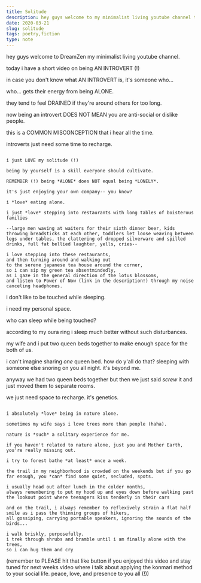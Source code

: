```yaml
---
title: Solitude
description: hey guys welcome to my minimalist living youtube channel today i have a short video on being AN INTROVERT.
date: 2020-03-21
slug: solitude
tags: poetry,fiction
type: note
---
```


hey guys welcome to DreamZen my minimalist living youtube channel.

today i have a short video on being AN INTROVERT (!)

in case you don't know what AN INTROVERT is, it's someone who...  

who... gets their energy from being ALONE.  

they tend to feel DRAINED if they're around others for too long.  

now being an introvert DOES NOT MEAN you are anti-social or dislike people.  

this is a COMMON MISCONCEPTION that i hear all the time.  

introverts just need some time to recharge.  

~~~ 

i just LOVE my solitude (!)   

being by yourself is a skill everyone should cultivate.  

REMEMBER (!) being *ALONE* does NOT equal being *LONELY*.

it's just enjoying your own company-- you know?  

i *love* eating alone.  

i just *love* stepping into restaurants with long tables of boisterous families  

--large men waving at waiters for their sixth dinner beer, kids throwing breadsticks at each other, toddlers let loose weaving between legs under tables, the clattering of dropped silverware and spilled drinks, full fat bellied laughter, yells, cries--

i love stepping into these restaurants,  
and then turning around and walking out   
to the serene japanese tea house around the corner,  
so i can sip my green tea absentmindedly,  
as i gaze in the general direction of the lotus blossoms,  
and listen to Power of Now (link in the description!) through my noise canceling headphones.  

~~~ 

i don't like to be touched while sleeping.  

i need my personal space.  

who can sleep while being touched?  

according to my oura ring i sleep much better without such disturbances.  

my wife and i put two queen beds together to make enough space for the both of us.  

i can't imagine sharing *one* queen bed. how do y'all do that? sleeping with someone else snoring on you all night. it's beyond me.

anyway we had two queen beds together but then we just said *screw* it and just moved them to separate rooms.  

we just need space to recharge. it's genetics.  

~~~  

i absolutely *love* being in nature alone.    

sometimes my wife says i love trees more than people (haha).  

nature is *such* a solitary experience for me.  

if you haven't related to nature alone, just you and Mother Earth, you're really missing out.  

i try to forest bathe *at least* once a week.  

the trail in my neighborhood is crowded on the weekends but if you go far enough, you *can* find some quiet, secluded, spots.

i usually head out after lunch in the colder months,  
always remembering to put my hood up and eyes down before walking past the lookout point where teenagers kiss tenderly in their cars  

and on the trail, i always remember to reflexively strain a flat half smile as i pass the thinning groups of hikers,  
all gossiping, carrying portable speakers, ignoring the sounds of the birds...  

i walk briskly, purposefully.  
i trek through shrubs and bramble until i am finally alone with the trees, 
so i can hug them and cry

~~~  

(remember to PLEASE hit that like button if you enjoyed this video and stay tuned for next weeks video where i talk about applying the konmari method to your social life. peace, love, and presence to you all (!))
